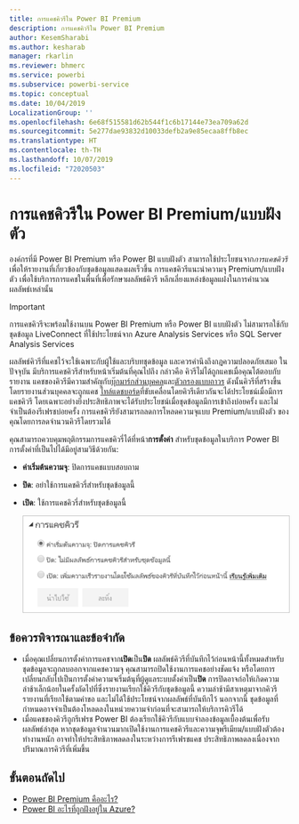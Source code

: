 ```yaml
---
title: การแคชคิวรีใน Power BI Premium
description: การแคชคิวรีใน Power BI Premium
author: KesemSharabi
ms.author: kesharab
manager: rkarlin
ms.reviewer: bhmerc
ms.service: powerbi
ms.subservice: powerbi-service
ms.topic: conceptual
ms.date: 10/04/2019
LocalizationGroup: ''
ms.openlocfilehash: 6e68f515581d62b544f1c6b17144e73ea709a62d
ms.sourcegitcommit: 5e277dae93832d10033defb2a9e85ecaa8ffb8ec
ms.translationtype: HT
ms.contentlocale: th-TH
ms.lasthandoff: 10/07/2019
ms.locfileid: "72020503"
---
```

# <a name="query-caching-in-power-bi-premiumembedded"></a>การแคชคิวรีใน Power BI Premium/แบบฝังตัว

องค์กรที่มี Power BI Premium หรือ Power BI แบบฝังตัว สามารถใช้ประโยชนจาก*การแคชคิวรี*เพื่อให้รายงานที่เกี่ยวข้องกับชุดข้อมูลแสดงผลเร็วขึ้น การแคชคิวรีแนะนำความจุ Premium/แบบฝังตัว เพื่อใช้บริการการแคชในพื้นที่เพื่อรักษาผลลัพธ์คิวรี หลีกเลี่ยงแหล่งข้อมูลแฝงในการคำนวณผลลัพธ์เหล่านั้น

> [!IMPORTANT]
> การแคชคิวรีจะพร้อมใช้งานบน Power BI Premium หรือ Power BI แบบฝังตัว ไม่สามารถใช้กับชุดข้อมูล LiveConnect ที่ใช้ประโยชน์จาก Azure Analysis Services หรือ SQL Server Analysis Services

ผลลัพธ์คิวรีที่แคชไว้จะใช้เฉพาะกับผู้ใช้และบริบทชุดข้อมูล และควรคำนึงถึงกฎความปลอดภัยเสมอ ในปัจจุบัน มีบริการแคชคิวรีสำหรับหน้าเริ่มต้นที่คุณไปถึง กล่าวคือ คิวรีไม่ได้ถูกแคชเมื่อคุณโต้ตอบกับรายงาน แคชของคิวรีมีความสำคัญกับ[บุ๊กมาร์กส่วนบุคคล](consumer/end-user-bookmarks.md#personal-bookmarks)และ[ตัวกรองแบบถาวร](https://powerbi.microsoft.com/blog/announcing-persistent-filters-in-the-service/) ดังนั้นคิวรีที่สร้างขึ้นโดยรายงานส่วนบุคคลจะถูกแคช [ไทล์แดชบอร์ด](service-dashboard-tiles.md)ที่ขับเคลื่อนโดยคิวรีเดียวกันจะได้ประโยชน์เมื่อมีการแคชคิวรี โดยเฉพาะอย่างยิ่งประสิทธิภาพจะได้รับประโยชน์เมื่อชุดข้อมูลมีการเข้าถึงบ่อยครั้ง และไม่จำเป็นต้องรีเฟรชบ่อยครั้ง การแคชคิวรียังสามารถลดการโหลดความจุแบบ Premium/แบบฝังตัว ของคุณโดยการลดจำนวนคิวรีโดยรวมได้

คุณสามารถควบคุมพฤติกรรมการแคชคิวรี่ได้ที่หน้า**การตั้งค่า** สำหรับชุดข้อมูลในบริการ Power BI การตั้งค่าที่เป็นไปได้มีอยู่สามวิธีด้วยกัน:

- **ค่าเริ่มต้นความจุ**: ปิดการแคชแบบสอบถาม
- **ปิด**: อย่าใช้การแคชคิวรี่สำหรับชุดข้อมูลนี้
- **เปิด**: ใช้การแคชคิวรี่สำหรับชุดข้อมูลนี้

    ![กล่องโต้ตอบการแคชคิวรี](media/power-bi-query-caching/power-bi-query-3-options.png)

## <a name="considerations-and-limitations"></a>ข้อควรพิจารณาและข้อจำกัด

- เมื่อคุณเปลี่ยนการตั้งค่าการแคชจาก**เปิด**เป็น**ปิด** ผลลัพธ์คิวรีที่บันทึกไว้ก่อนหน้านี้ทั้งหมดสำหรับชุดข้อมูลจะถูกลบออกจากแคชความจุ คุณสามารถปิดใช้งานการแคชอย่างชัดแจ้ง หรือโดยการเปลี่ยนกลับไปเป็นการตั้งค่าความจเริ่มต้นุที่ผู้ดูแลระบบตั้งค่าเป็น**ปิด** การปิดอาจก่อให้เกิดความล่าช้าเล็กน้อยในครั้งถัดไปที่ซึ่งรายงานเรียกใช้คิวรีกับชุดข้อมูลนี้ ความล่าช้ามีสาเหตุมาจากคิวรีรายงานที่เรียกใช้ตามคำขอ และไม่ได้ใช้ประโยชน์จากผลลัพธ์ที่บันทึกไว้ นอกจากนี้ ชุดข้อมูลที่กำหนดอาจจำเป็นต้องโหลดลงในหน่วยความจำก่อนที่จะสามารถให้บริการคิวรีได้
- เมื่อแคชของคิวรีถูกรีเฟรช Power BI ต้องเรียกใช้คิวรีกับแบบจำลองข้อมูลเบื้องต้นเพื่อรับผลลัพธ์ล่าสุด หากชุดข้อมูลจำนวนมากเปิดใช้งานการแคชคิวรีและความจุพรีเมียม/แบบฝังตัวต้องทำงานหนัก อาจทำให้ประสิทธิภาพลดลงในระหว่างการรีเฟรชแคช ประสิทธิภาพลดลงเนื่องจากปริมาณการคิวรีที่เพิ่มขึ้น

## <a name="next-steps"></a>ขั้นตอนถัดไป

* [Power BI Premium คืออะไร?](service-premium-what-is.md)
* [Power BI อะไรที่ถูกฝังอยู่ใน Azure?](developer/azure-pbie-what-is-power-bi-embedded.md)
